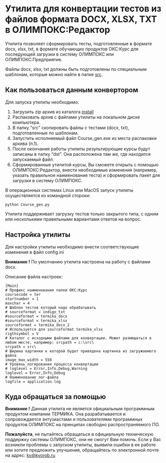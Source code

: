 # Утилита для конвертации тестов из файлов формата DOCX, XLSX, TXT в ОЛИМПОКС:Редактор

Утилита позволяет сформировать тесты, подготовленные в формате docx, xlsx, txt, в формате обучающих продуктов ОКС:Курс для последующей загрузки в систему ОЛИМПОКС или ОЛИМПОКС:Предприятие.

Файлы docx, xlsx, txt должны быть подготовлены по специальным шаблонам, которые можно найти в папке [src](https://github.com/kvorob/olimpoks-course-gen/tree/main/src).

## Как пользоваться данным конвертором

Для запуска утилиты необходимо:
1.  Загрузить zip архив из каталога [install](https://github.com/kvorob/olimpoks-course-gen/raw/main/install/olimpoks-course-gen.zip)
1.	Распаковать архив с файлами утилиты на локальном диске компьютера.
2.	В папку “src”  скопировать файлы с тестами (docx, txt), подготовленные по шаблонам. 
3.	Запустить исполняемый файл Course_gen.exe из места распаковки архива (п.1).  
4.  После окончания работы утилиты результирующие курсы будут записаны в папку “dst”. Она расположена там же, где находится запускаемый файл.
6.	Сформированные утилитой курсы, Вы сможете открыть с помощью ОЛИМПОКС:Редактор, внести необходимые изменения (например, указать правильное наименование теста) и сформировать пакет для загрузки в систему ОЛИМПОКС.

В операционных системах Linux или MacOS запуск утилиты осуществляется из командной стороки:

```
python Course_gen.py

```

Утилита поддерживает загрузку тестов только закрытого типа, с одним или несколькими правильными вариантами ответов на вопрос.

## Настройка утилиты

Для настройки утилиты необходимо внести соответствующие изменения в файл config.ini

**Внимание !** По умолчанию утилита настроена на работу с файлами docx.

Описание файла настроек:

```
[Main]
# Префикс наименования папки ОКС:Курс
coursecode = ter
startnumber = 1
maxchar = 4
# Шаблон тестов который надо обрабатывать
# sourceformat = indigo_txt
#sourceformat = termika_docx
#sourceformat = termika_xlsx
sourceformat = termika_docx_2
# Используется для sourceformat termika_xlsx
rigthsymbol = V
# Каталог с исходными файлами для конвертации. Может размещаться в любом месте, например: srcpath = c:\src\
srcpath = src\
# Ширина картинки к которой будет приведена картинка из загружаемого файла
image_max_width = 550
# Уровень логирования процесса конвертации
# loglevel = Error,Info,Debug,Warning
loglevel = Error,Info,Debug
# Наименование лог-файла 
logfile = application.log
```

## Куда обращаться за помощью

**Внимание !** Данная утилита не является официальным программным продуктом компании ТЕРМИКА. Она разрабатывается и сопровождается энтузиастами и пользователями программных продуктов ОЛИМПОКС на принципах свободно распространяемого ПО. 

**Пожалуйста**, не пытайтесь обращаться в официальную техническую поддержку системы ОЛИМПОКС, они не смогут Вам помочь.
Если у Вас возникли проблемы с запуском утилиты, выявили ошибки в ее работе или хотите предложить улучшения, обращайтесь по электронной почте на адрес: kv@kvorob.ru

